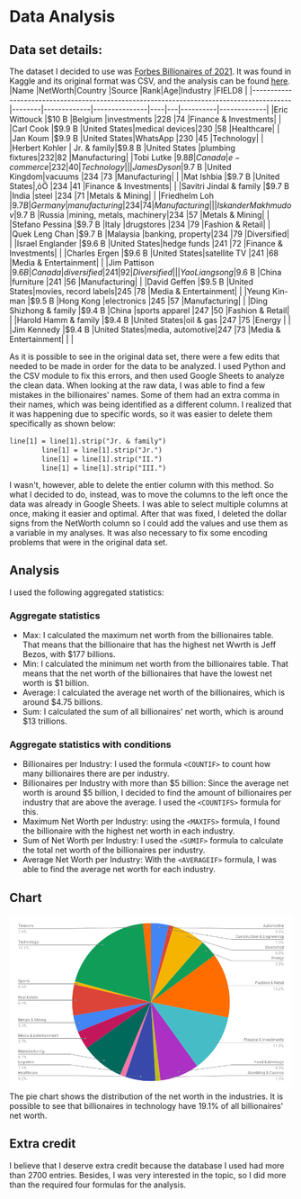 # Data Analysis #

## Data set details: ##

The dataset I decided to use was [Forbes Billionaires of 2021](https://www.kaggle.com/roysouravcu/forbes-billionaires-of-2021). It was found in Kaggle and its original format was CSV, and the analysis can be found [here](https://docs.google.com/spreadsheets/d/1129lhYFHR2WbpXfJqZavKTqyvK_NmktvNwhAdTo91ko/edit?usp=sharing).
|Name                                                                                     |NetWorth|Country      |Source         |Rank|Age|Industry  |FIELD8       |
|-----------------------------------------------------------------------------------------|--------|-------------|---------------|----|---|----------|-------------|
|Eric Wittouck                                                                            |$10 B   |Belgium      |investments    |228 |74 |Finance & Investments|             |
|Carl Cook                                                                                |$9.9 B  |United States|medical devices|230 |58 |Healthcare|             |
|Jan Koum                                                                                 |$9.9 B  |United States|WhatsApp       |230 |45 |Technology|             |
|Herbert Kohler                                                                           | Jr. & family|$9.8 B       |United States  |plumbing fixtures|232|82        |Manufacturing|
|Tobi Lutke                                                                               |$9.8 B  |Canada       |e-commerce     |232 |40 |Technology|             |
|James Dyson                                                                              |$9.7 B  |United Kingdom|vacuums        |234 |73 |Manufacturing|             |
|Mat Ishbia                                                                               |$9.7 B  |United States|‚òÖ            |234 |41 |Finance & Investments|             |
|Savitri Jindal & family                                                                  |$9.7 B  |India        |steel          |234 |71 |Metals & Mining|             |
|Friedhelm Loh                                                                            |$9.7 B  |Germany      |manufacturing  |234 |74 |Manufacturing|             |
|Iskander Makhmudov                                                                       |$9.7 B  |Russia       |mining, metals, machinery|234 |57 |Metals & Mining|             |
|Stefano Pessina                                                                          |$9.7 B  |Italy        |drugstores     |234 |79 |Fashion & Retail|             |
|Quek Leng Chan                                                                           |$9.7 B  |Malaysia     |banking, property|234 |79 |Diversified|             |
|Israel Englander                                                                         |$9.6 B  |United States|hedge funds    |241 |72 |Finance & Investments|             |
|Charles Ergen                                                                            |$9.6 B  |United States|satellite TV   |241 |68 |Media & Entertainment|             |
|Jim Pattison                                                                             |$9.6 B  |Canada       |diversified    |241 |92 |Diversified|             |
|Yao Liangsong                                                                            |$9.6 B  |China        |furniture      |241 |56 |Manufacturing|             |
|David Geffen                                                                             |$9.5 B  |United States|movies, record labels|245 |78 |Media & Entertainment|             |
|Yeung Kin-man                                                                            |$9.5 B  |Hong Kong    |electronics    |245 |57 |Manufacturing|             |
|Ding Shizhong & family                                                                   |$9.4 B  |China        |sports apparel |247 |50 |Fashion & Retail|             |
|Harold Hamm & family                                                                     |$9.4 B  |United States|oil & gas      |247 |75 |Energy    |             |
|Jim Kennedy                                                                              |$9.4 B  |United States|media, automotive|247 |73 |Media & Entertainment|             |           |


As it is possible to see in the original data set, there were a few edits that needed to be made in order for the data to be analyzed. I used Python and the CSV module to fix this errors, and then used Google Sheets to analyze the clean data. 
When looking at the raw data, I was able to find a few mistakes in the billionaires' names. Some of them had an extra comma in their names, which was being identified as a different column. I realized that it was happening due to specific words, so it was easier to delete them specifically as shown below:
```
line[1] = line[1].strip("Jr. & family")
        line[1] = line[1].strip("Jr.")
        line[1] = line[1].strip("II.")
        line[1] = line[1].strip("III.")
```
I wasn't, however, able to delete the entier column with this method. So what I decided to do, instead, was to move the columns to the left once the data was already in Google Sheets. I was able to select multiple columns at once, making it easier and optimal.
After that was fixed, I deleted the dollar signs from the NetWorth column so I could add the values and use them as a variable in my analyses. It was also necessary to fix some encoding problems that were in the original data set.

## Analysis ##
I used the following aggregated statistics:
### Aggregate statistics ###
* Max: I calculated the maximum net worth from the billionaires table. That means that the billionaire that has the highest net Wwrth is Jeff Bezos, with $177 billions.
* Min: I calculated the minimum net worth from the billionaires table. That means that the net worth of the billionaires that have the lowest net worth is $1 billion.
* Average: I calculated the average net worth of the billionaires, which is around $4.75 billions.
* Sum: I calculated the sum of all billionaires' net worth, which is around $13 trillions.

### Aggregate statistics with conditions ###
* Billionaires per Industry: I used the formula `<COUNTIF>` to count how many billionaires there are per industry.
* Billionaires per Industry with more than $5 billion: Since the average net worth is around $5 billion, I decided to find the amount of billionaires per industry that are above the average. I used the `<COUNTIFS>` formula for this.
* Maximum Net Worth per Industry: using the `<MAXIFS>` formula, I found the billionaire with the highest net worth in each industry.
* Sum of Net Worth per Industry: I used the `<SUMIF>` formula to calculate the total net worth of the billionaires per industry.
* Average Net Worth per Industry: With the `<AVERAGEIF>` formula, I was able to find the average net worth for each industry. 

## Chart ##
![Chart](data/chart.png)
The pie chart shows the distribution of the net worth in the industries. It is possible to see that billionaires in technology have 19.1% of all billionaires' net worth. 

## Extra credit
I believe that I deserve extra credit because the database I used had more than 2700 entries. Besides, I was very interested in the topic, so I did more than the required four formulas for the analysis.